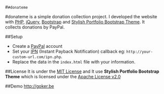 #`#donateme`

\#donateme is a simple donation collection project. 
I developed the website with [PHP](http://php.net/), [jQuery](http://jquery.com/), [Bootstrap](http://getbootstrap.com/)
and [Stylish Portfolio Bootstrap Theme](http://startbootstrap.com/template-overviews/stylish-portfolio/). 
It collects donations by PayPal.

##Setup
  *  Create a [PayPal](https://paypal.com) account
  *  Set your [IPN](https://developer.paypal.com/docs/classic/ipn/integration-guide/IPNIntro/) 
(Instant Payback Notification) callback eg: `http://your-custom-url.com/ipn.php`.
  *  Replace the data in the `index.html` file with your information.
  
##License
It is under the [MIT License](https://github.com/gokercebeci/donateme/blob/master/LICENCE.md "MIT License") 
and It use **Stylish Portfolio Bootstrap Theme** 
which is licensed under the [Apache License v2.0](http://www.apache.org/licenses/LICENSE-2.0)

##Demo
http://goker.be




